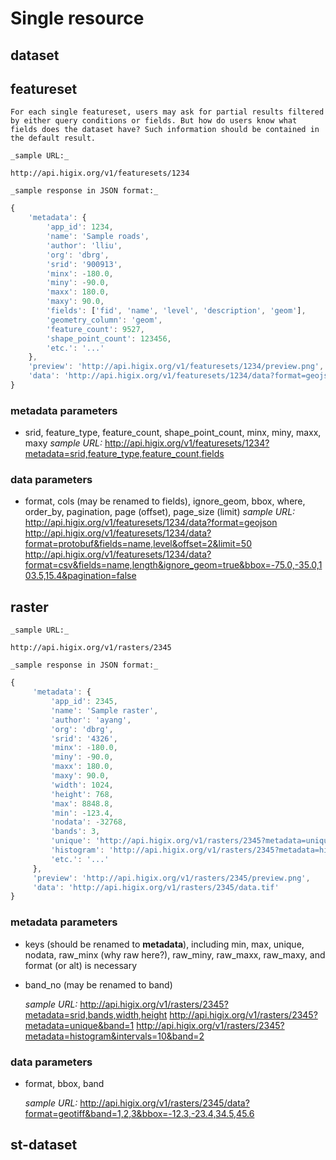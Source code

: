 # Single resource

## dataset
    
## featureset
    For each single featureset, users may ask for partial results filtered by either query conditions or fields. But how do users know what fields does the dataset have? Such information should be contained in the default result.

    _sample URL:_

    http://api.higix.org/v1/featuresets/1234
	
    _sample response in JSON format:_
    		    
```javascript
{
    'metadata': {
        'app_id': 1234,
        'name': 'Sample roads',
        'author': 'lliu',
        'org': 'dbrg',
        'srid': '900913',
        'minx': -180.0,
        'miny': -90.0,
        'maxx': 180.0,
        'maxy': 90.0,
        'fields': ['fid', 'name', 'level', 'description', 'geom'],
        'geometry_column': 'geom',
        'feature_count': 9527,
		'shape_point_count': 123456,
        'etc.': '...'
    },
    'preview': 'http://api.higix.org/v1/featuresets/1234/preview.png',
    'data': 'http://api.higix.org/v1/featuresets/1234/data?format=geojson'
}
```

### metadata parameters

* srid, feature_type, feature_count, shape_point_count, minx, miny, maxx, maxy
    _sample URL:_
    http://api.higix.org/v1/featuresets/1234?metadata=srid,feature_type,feature_count,fields

### data parameters

* format, cols (may be renamed to fields), ignore_geom, bbox, where, order_by, pagination, page (offset), page_size (limit)
    _sample URL:_
    http://api.higix.org/v1/featuresets/1234/data?format=geojson
    http://api.higix.org/v1/featuresets/1234/data?format=protobuf&fields=name,level&offset=2&limit=50
    http://api.higix.org/v1/featuresets/1234/data?format=csv&fields=name,length&ignore_geom=true&bbox=-75.0,-35.0,103.5,15.4&pagination=false

## raster

    _sample URL:_

    http://api.higix.org/v1/rasters/2345

    _sample response in JSON format:_

```javascript
{
     'metadata': {
         'app_id': 2345,
         'name': 'Sample raster',
         'author': 'ayang',
         'org': 'dbrg',
         'srid': '4326',
         'minx': -180.0,
         'miny': -90.0,
         'maxx': 180.0,
         'maxy': 90.0,
         'width': 1024,
         'height': 768,
         'max': 8848.8,
         'min': -123.4,
         'nodata': -32768,
         'bands': 3,
         'unique': 'http://api.higix.org/v1/rasters/2345?metadata=unique_values',
         'histogram': 'http://api.higix.org/v1/rasters/2345?metadata=histogram',
         'etc.': '...'
     },
     'preview': 'http://api.higix.org/v1/rasters/2345/preview.png',
     'data': 'http://api.higix.org/v1/rasters/2345/data.tif'
}
```

### metadata parameters

* keys (should be renamed to **metadata**), including min, max, unique, nodata, raw_minx (why raw here?), raw_miny, raw_maxx, raw_maxy, and format (or alt) is necessary
* band_no (may be renamed to band)

    _sample URL:_
    http://api.higix.org/v1/rasters/2345?metadata=srid,bands,width,height
    http://api.higix.org/v1/rasters/2345?metadata=unique&band=1
    http://api.higix.org/v1/rasters/2345?metadata=histogram&intervals=10&band=2

### data parameters

* format, bbox, band

    _sample URL:_
    http://api.higix.org/v1/rasters/2345/data?format=geotiff&band=1,2,3&bbox=-12.3,-23.4,34.5,45.6
 
## st-dataset


